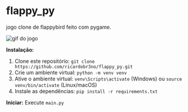 # flappy_py

jogo clone de flappybird feito com pygame.

![gif do jogo](./flappy_py.gif)

**Instalação:**

1. Clone este repositório: `git clone https://github.com/ricardobr3no/flappy_py.git`
2. Crie um ambiente virtual: `python -m venv venv`
3. Ative o ambiente virtual: `venv\Scripts\activate` (Windows) ou `source venv/bin/activate` (Linux/macOS)
4. Instale as dependências: `pip install -r requirements.txt`

**Iniciar:** Execute `main.py`
